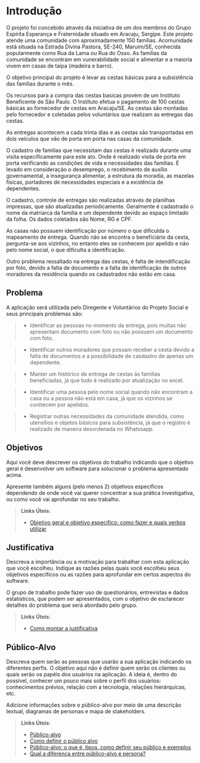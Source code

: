 # Introdução

O projeto foi concebido através da iniciativa de um dos membros do Grupo Espírita Esperança e Fraternidade situado em Aracaju, Sergipe. Este projeto atende uma comunidade com aproximadamente 150 famílias. Acomunidade está situada na Estrada Divina Pastora, SE-240, Maruim/SE, conhecida popularmente como Rua da Lama ou Rua do Osso. As famílias da comunidade se encontram em vunerabilidade social e alimentar e a maioria vivem em casas de taipa (madeira e barro).

O objetivo principal do projeto é levar as cestas básicas para a subsistência das famílias durante o mês.

Os recursos para a compra das cestas basicas provém de um Instituto Beneficente de São Paulo. O Instituto efetua o pagamento de 100 cestas básicas ao fornecedor de cestas em Aracaju/SE. As cestas são montadas pelo fornecedor e coletadas pelos voluntários que realizam as entregas das cestas. 

As entregas acontecem a cada trinta dias e as cestas são transportadas em dois veículos que vão de porta em porta nas casas da comunidade.

O cadastro de famílias que necessitam das cestas é realizado durante uma visita específicamente para este ato. Onde é realizado visita de
porta em porta verificando as condições de vida e necessidades das famílias. É levado em consideração o desemprego, o recebimento de auxílio governamental, a insegurança alimentar, a estrutura da moradia, as mazelas físicas, portadores de necessidades especiais e a
existência de dependentes.

O cadastro, controle de entregas são realizadas através de planilhas impressas, que são atualizadas periodicamente. Geralmente é cadastrado o nome da matriarca da família e um dependente devido ao espaço limitado da folha. Os dados coletados são Nome, RG e CPF. 

As casas não possuem identificação por número o que dificulda o mapeamento de entrega. Quando não se encontra o beneficiário da cesta, pergunta-se aos vizinhos, no entanto eles se conhecem por apelido e não pelo nome social, o que dificulta a identificação.

Outro problema ressaltado na entrega das cestas, é falta de intendificação por foto, devido a falta de documento e a falta de identificação de outros moradores da residência quando os cadastrados não estão em casa.


## Problema

A aplicação será utilizada pelo Diregente e Voluntários do Projeto Social e seus principais problemas são:

> - Identificar as pessoas no momento da entrega, pois muitas não apresentam documento com foto ou não possuem um documento com foto.

> - Identificar outros moradores que possam receber a cesta devido a falta de documentos e a possibilidade de casdastro de apenas um
dependente.

> - Manter um histórico de entrega de cestas às famílias beneficiadas, já que tudo é realizado por atualização no excel.

> - Identificar uma pessoa pelo nome social quando não encontram a casa ou a pessoa não está em casa, já que os vizinhos se conhecem por apelidos.

> - Registrar outras necessidades da comunidade atendida, como utensílios e objetos básicos para subsistência, já que o registro é realizado de maneira desordenada no Whatssapp.

## Objetivos

Aqui você deve descrever os objetivos do trabalho indicando que o objetivo geral é desenvolver um software para solucionar o problema apresentado acima. 

Apresente também alguns (pelo menos 2) objetivos específicos dependendo de onde você vai querer concentrar a sua prática investigativa, ou como você vai aprofundar no seu trabalho.
 
> **Links Úteis**:
> - [Objetivo geral e objetivo específico: como fazer e quais verbos utilizar](https://blog.mettzer.com/diferenca-entre-objetivo-geral-e-objetivo-especifico/)

## Justificativa

Descreva a importância ou a motivação para trabalhar com esta aplicação que você escolheu. Indique as razões pelas quais você escolheu seus objetivos específicos ou as razões para aprofundar em certos aspectos do software.

O grupo de trabalho pode fazer uso de questionários, entrevistas e dados estatísticos, que podem ser apresentados, com o objetivo de esclarecer detalhes do problema que será abordado pelo grupo.

> **Links Úteis**:
> - [Como montar a justificativa](https://guiadamonografia.com.br/como-montar-justificativa-do-tcc/)

## Público-Alvo

Descreva quem serão as pessoas que usarão a sua aplicação indicando os diferentes perfis. O objetivo aqui não é definir quem serão os clientes ou quais serão os papéis dos usuários na aplicação. A ideia é, dentro do possível, conhecer um pouco mais sobre o perfil dos usuários: conhecimentos prévios, relação com a tecnologia, relações
hierárquicas, etc.

Adicione informações sobre o público-alvo por meio de uma descrição textual, diagramas de personas e mapa de stakeholders.

> **Links Úteis**:
> - [Público-alvo](https://blog.hotmart.com/pt-br/publico-alvo/)
> - [Como definir o público alvo](https://exame.com/pme/5-dicas-essenciais-para-definir-o-publico-alvo-do-seu-negocio/)
> - [Público-alvo: o que é, tipos, como definir seu público e exemplos](https://klickpages.com.br/blog/publico-alvo-o-que-e/)
> - [Qual a diferença entre público-alvo e persona?](https://rockcontent.com/blog/diferenca-publico-alvo-e-persona/)

